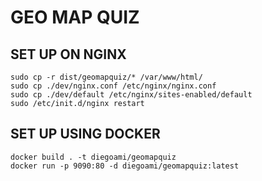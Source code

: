 # GEO MAP QUIZ

## SET UP ON NGINX

 
```
sudo cp -r dist/geomapquiz/* /var/www/html/
sudo cp ./dev/nginx.conf /etc/nginx/nginx.conf
sudo cp ./dev/default /etc/nginx/sites-enabled/default
sudo /etc/init.d/nginx restart
```

## SET UP USING DOCKER 

```
docker build . -t diegoami/geomapquiz
docker run -p 9090:80 -d diegoami/geomapquiz:latest
```

